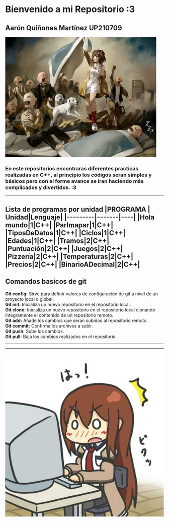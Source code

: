# Bienvenido a mi Repositorio :3  
## Aarón Quiñones Martínez UP210709

![Korone](https://github.com/UP210709/UP210709_CPP/blob/main/U1/Imagenes/Korone.jpg)  

### En este repositorios encontraras diferentes practicas realizadas en C++, al principio los códigos serán simples y básicos pero con el forme avance se iran haciendo más complicados y divertidos. :3
---
**Lista de programas por unidad** 
 |PROGRAMA | Unidad|Lenguaje|
 |---------|-------|----|
 |Hola mundo|1|C++|
 |ParImapar|1|C++|
 |TiposDeDatos|1|C++|
 |Ciclos|1|C++|
 |Edades|1|C++|
 |Tramos|2|C++|
 |Puntuación|2|C++|
 |Juegos|2|C++|
 |Pizzería|2|C++|
 |Temperaturas|2|C++|
 |Precios|2|C++|
 |BinarioADecimal|2|C++|
---
## Comandos basicos de git  
**Git config:** Sirve para definir valores de configuración de git a nivel de un proyecto local o global.  
**Git init:** Inicializa un nuevo repositorio en el repositorio local.  
**Git clone:** Inicializa un nuevo repositorio en el repositorio local clonando  integramente el contenido de un repositorio remoto.   
**Git add:** Añade los cambios que seran subidos al repositorio remoto.  
**Git commit:** Confirma los archivos a subir.  
**Git push:** Sube los cambios.    
**Git pull:** Baja los cambios realizados en el repositorio.  

___
---
![Kurisu](https://github.com/UP210709/UP210709_CPP/blob/main/U1/Imagenes/Kurisu.jpg) 